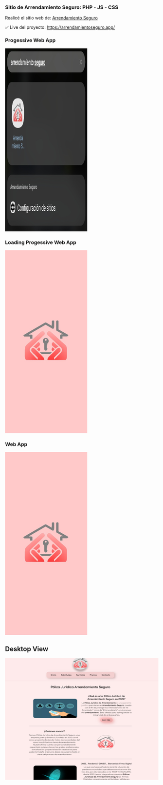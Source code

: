 ### Sitio de Arrendamiento Seguro: PHP - JS - CSS

Realicé el sitio web de: <a href='https://arrendamientoseguro.app/'>Arrendamiento Seguro</a>

✅ Live del proyecto: <a href='https://arrendamientoseguro.app/' target="_blank" rel="noreferrer">https://arrendamientoseguro.app/</a>


### Progessive Web App

<img src='https://raw.githubusercontent.com/alfgow/arrendamiento-seguro/main/Screenshot_20221014_170210.jpg' width="270" height="600"/>

### Loading Progessive Web App

<img src='https://raw.githubusercontent.com/alfgow/arrendamiento-seguro/main/WhatsApp%20Image%202022-10-14%20at%2017.01.18.jpg' width="270" height="600"/>

### Web App

<img src='https://raw.githubusercontent.com/alfgow/arrendamiento-seguro/main/WhatsApp%20Image%202022-10-14%20at%2017.01.18.jpg' width="270" height="600"/>

## Desktop View

<img src='https://raw.githubusercontent.com/alfgow/arrendamiento-seguro/main/Screenshot%202022-10-14%20165909.jpg' width="600" height="400"/>
